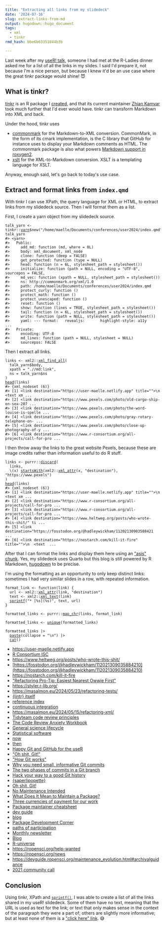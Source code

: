 ```yaml
---
title: "Extracting all links from my slidedeck"
date: '2024-07-16'
slug: extract-links-from-md
output: hugodown::hugo_document
tags:
  - xml
  - tinkr
rmd_hash: bbe6b63351844b3b

---
```


Last week after my [useR! talk](/talks/2024-07-10-user-2024-rusty-code/), someone I had met at the R-Ladies dinner asked me for a list of all the links in my slides. I said I'd prepare it, not because I'm a nice person, but because I knew it'd be an use case where the great tinkr package would shine! :smiling_imp:

## What is tinkr?

[tinkr](https://docs.ropensci.org/tinkr/) is an R package I [created](https://ropensci.org/blog/2018/10/01/tinkr/), and that its current maintainer [Zhian Kamvar](https://zkamvar.netlify.app/) took much further that I'd ever would have. tinkr can transform Markdown into XML and back.

Under the hood, tinkr uses

-   [commonmark](http://docs.ropensci.org/commonmark/) for the Markdown-to-XML conversion. CommonMark, in the form of its cmark implementation, is the C library that GitHub for instance uses to display your Markdown comments as HTML. The commonmark package is also what powers [Markdown support in roxygen2](https://roxygen2.r-lib.org/articles/rd-formatting.html).
-   [xslt](https://docs.ropensci.org/xslt/) for the XML-to-Markdown conversion. XSLT is a templating language for XSLT.

Anyway, enough said, let's go back to today's use case.

## Extract and format links from `index.qmd`

With tinkr I can use XPath, the query language for XML or HTML, to extract links from my slidedeck source. Then I will format them as a list.

First, I create a yarn object from my slidedeck source.

<div class="highlight">

<pre class='chroma'><code class='language-r' data-lang='r'><span><span class='nv'>talk_yarn</span> <span class='o'>&lt;-</span> <span class='nf'>tinkr</span><span class='nf'>::</span><span class='nv'><a href='https://docs.ropensci.org/tinkr/reference/yarn.html'>yarn</a></span><span class='o'>$</span><span class='nf'>new</span><span class='o'>(</span><span class='s'>"/home/maelle/Documents/conferences/user2024/index.qmd"</span><span class='o'>)</span></span>
<span><span class='nv'>talk_yarn</span></span>
<span><span class='c'>#&gt; &lt;yarn&gt;</span></span>
<span><span class='c'>#&gt;   Public:</span></span>
<span><span class='c'>#&gt;     add_md: function (md, where = 0L) </span></span>
<span><span class='c'>#&gt;     body: xml_document, xml_node</span></span>
<span><span class='c'>#&gt;     clone: function (deep = FALSE) </span></span>
<span><span class='c'>#&gt;     get_protected: function (type = NULL) </span></span>
<span><span class='c'>#&gt;     head: function (n = 6L, stylesheet_path = stylesheet()) </span></span>
<span><span class='c'>#&gt;     initialize: function (path = NULL, encoding = "UTF-8", sourcepos = FALSE, </span></span>
<span><span class='c'>#&gt;     md_vec: function (xpath = NULL, stylesheet_path = stylesheet()) </span></span>
<span><span class='c'>#&gt;     ns: http://commonmark.org/xml/1.0</span></span>
<span><span class='c'>#&gt;     path: /home/maelle/Documents/conferences/user2024/index.qmd</span></span>
<span><span class='c'>#&gt;     protect_curly: function () </span></span>
<span><span class='c'>#&gt;     protect_math: function () </span></span>
<span><span class='c'>#&gt;     protect_unescaped: function () </span></span>
<span><span class='c'>#&gt;     reset: function () </span></span>
<span><span class='c'>#&gt;     show: function (lines = TRUE, stylesheet_path = stylesheet()) </span></span>
<span><span class='c'>#&gt;     tail: function (n = 6L, stylesheet_path = stylesheet()) </span></span>
<span><span class='c'>#&gt;     write: function (path = NULL, stylesheet_path = stylesheet()) </span></span>
<span><span class='c'>#&gt;     yaml: --- format:   revealjs:       highlight-style: a11y      ...</span></span>
<span><span class='c'>#&gt;   Private:</span></span>
<span><span class='c'>#&gt;     encoding: UTF-8</span></span>
<span><span class='c'>#&gt;     md_lines: function (path = NULL, stylesheet = NULL) </span></span>
<span><span class='c'>#&gt;     sourcepos: FALSE</span></span>
<span></span></code></pre>

</div>

Then I extract all links.

<div class="highlight">

<pre class='chroma'><code class='language-r' data-lang='r'><span><span class='nv'>links</span> <span class='o'>&lt;-</span> <span class='nf'>xml2</span><span class='nf'>::</span><span class='nf'><a href='http://xml2.r-lib.org/reference/xml_find_all.html'>xml_find_all</a></span><span class='o'>(</span></span>
<span>  <span class='nv'>talk_yarn</span><span class='o'>$</span><span class='nv'>body</span>, </span>
<span>  xpath <span class='o'>=</span> <span class='s'>".//md:link"</span>,</span>
<span>  ns <span class='o'>=</span> <span class='nv'>talk_yarn</span><span class='o'>$</span><span class='nv'>ns</span></span>
<span><span class='o'>)</span></span>
<span><span class='nf'><a href='https://rdrr.io/r/utils/head.html'>head</a></span><span class='o'>(</span><span class='nv'>links</span><span class='o'>)</span></span>
<span><span class='c'>#&gt; &#123;xml_nodeset (6)&#125;</span></span>
<span><span class='c'>#&gt; [1] &lt;link destination="https://user-maelle.netlify.app" title=""&gt;\n  &lt;text xm ...</span></span>
<span><span class='c'>#&gt; [2] &lt;link destination="https://www.pexels.com/photo/old-cargo-ship-on-sea-207 ...</span></span>
<span><span class='c'>#&gt; [3] &lt;link destination="https://www.pexels.com/photo/the-word-louise-is-spelle ...</span></span>
<span><span class='c'>#&gt; [4] &lt;link destination="https://www.pexels.com/photo/gray-rotary-telephone-on- ...</span></span>
<span><span class='c'>#&gt; [5] &lt;link destination="https://www.pexels.com/photo/close-up-photography-of-y ...</span></span>
<span><span class='c'>#&gt; [6] &lt;link destination="https://www.r-consortium.org/all-projects/call-for-pro ...</span></span>
<span></span></code></pre>

</div>

I then throw away the links to the great website Pexels, because these are image credits rather than information useful to do R stuff.

<div class="highlight">

<pre class='chroma'><code class='language-r' data-lang='r'><span><span class='nv'>links</span> <span class='o'>&lt;-</span> <span class='nf'>purrr</span><span class='nf'>::</span><span class='nf'><a href='https://purrr.tidyverse.org/reference/keep.html'>discard</a></span><span class='o'>(</span></span>
<span>  <span class='nv'>links</span>, </span>
<span>  \<span class='o'>(</span><span class='nv'>x</span><span class='o'>)</span> <span class='nf'><a href='https://rdrr.io/r/base/startsWith.html'>startsWith</a></span><span class='o'>(</span><span class='nf'>xml2</span><span class='nf'>::</span><span class='nf'><a href='http://xml2.r-lib.org/reference/xml_attr.html'>xml_attr</a></span><span class='o'>(</span><span class='nv'>x</span>, <span class='s'>"destination"</span><span class='o'>)</span>, <span class='s'>"https://www.pexels"</span><span class='o'>)</span></span>
<span><span class='o'>)</span></span>
<span><span class='nf'><a href='https://rdrr.io/r/utils/head.html'>head</a></span><span class='o'>(</span><span class='nv'>links</span><span class='o'>)</span></span>
<span><span class='c'>#&gt; &#123;xml_nodeset (6)&#125;</span></span>
<span><span class='c'>#&gt; [1] &lt;link destination="https://user-maelle.netlify.app" title=""&gt;\n  &lt;text xm ...</span></span>
<span><span class='c'>#&gt; [2] &lt;link destination="https://www.r-consortium.org/all-projects/call-for-pro ...</span></span>
<span><span class='c'>#&gt; [3] &lt;link destination="https://www.r-consortium.org/all-projects/call-for-pro ...</span></span>
<span><span class='c'>#&gt; [4] &lt;link destination="https://www.heltweg.org/posts/who-wrote-this-shit/" ti ...</span></span>
<span><span class='c'>#&gt; [5] &lt;link destination="https://fosstodon.org/@hadleywickham/11202130903588421 ...</span></span>
<span><span class='c'>#&gt; [6] &lt;link destination="https://nostarch.com/kill-it-fire" title=""&gt;\n  &lt;text  ...</span></span>
<span></span></code></pre>

</div>

After that I can format the links and display them here using an ["asis" chunk](https://bookdown.org/yihui/rmarkdown-cookbook/results-asis.html). Yes, my slidedeck uses Quarto but this blog is still powered by R Markdown, [hugodown](https://hugodown.r-lib.org/) to be precise.

I'm using the formatting as an opportunity to only keep distinct links: sometimes I had very similar slides in a row, with repeated information.

<div class='highlight'>
<pre class='chroma'><code class='language-r' data-lang='r'><span><span class='nv'>format_link</span> <span class='o'>&lt;-</span> <span class='kr'>function</span><span class='o'>(</span><span class='nv'>link</span><span class='o'>)</span> <span class='o'>&#123;</span></span>
<span>  <span class='nv'>url</span> <span class='o'>&lt;-</span> <span class='nf'>xml2</span><span class='nf'>::</span><span class='nf'><a href='http://xml2.r-lib.org/reference/xml_attr.html'>xml_attr</a></span><span class='o'>(</span><span class='nv'>link</span>, <span class='s'>"destination"</span><span class='o'>)</span></span>
<span>  <span class='nv'>text</span> <span class='o'>&lt;-</span> <span class='nf'>xml2</span><span class='nf'>::</span><span class='nf'><a href='http://xml2.r-lib.org/reference/xml_text.html'>xml_text</a></span><span class='o'>(</span><span class='nv'>link</span><span class='o'>)</span></span>
<span>  <span class='nf'><a href='https://rdrr.io/r/base/sprintf.html'>sprintf</a></span><span class='o'>(</span><span class='s'>"* [%s](%s)"</span>, <span class='nv'>text</span>, <span class='nv'>url</span><span class='o'>)</span></span>
<span><span class='o'>&#125;</span></span>
<span></span>
<span><span class='nv'>formatted_links</span> <span class='o'>&lt;-</span> <span class='nf'>purrr</span><span class='nf'>::</span><span class='nf'><a href='https://purrr.tidyverse.org/reference/map.html'>map_chr</a></span><span class='o'>(</span><span class='nv'>links</span>, <span class='nv'>format_link</span><span class='o'>)</span></span>
<span></span>
<span><span class='nv'>formatted_links</span> <span class='o'>&lt;-</span> <span class='nf'><a href='https://rdrr.io/r/base/unique.html'>unique</a></span><span class='o'>(</span><span class='nv'>formatted_links</span><span class='o'>)</span></span>
<span></span>
<span><span class='nv'>formatted_links</span> <span class='o'>|&gt;</span></span>
<span>  <span class='nf'><a href='https://rdrr.io/r/base/paste.html'>paste</a></span><span class='o'>(</span>collapse <span class='o'>=</span> <span class='s'>"\n"</span><span class='o'>)</span> <span class='o'>|&gt;</span></span>
<span>  <span class='nf'><a href='https://rdrr.io/r/base/cat.html'>cat</a></span><span class='o'>(</span><span class='o'>)</span></span>
</code></pre>

-   <https://user-maelle.netlify.app>
-   [R Consortium ISC](https://www.r-consortium.org/all-projects/call-for-proposals)
-   <https://www.heltweg.org/posts/who-wrote-this-shit/>
-   [https://fosstodon.org/@hadleywickham/112021309035884210](https://fosstodon.org/@hadleywickham/112021309035884210)
-   <https://nostarch.com/kill-it-fire>
-   ["Refactoring Pro-Tip: Easiest Nearest Owwie First"](https://www.geepawhill.org/2019/03/03/refactoring-pro-tip-easiest-nearest-owwie-first/)
-   <https://styler.r-lib.org/>
-   <https://masalmon.eu/2024/05/23/refactoring-tests/>
-   [{lintr} itself](https://lintr.r-lib.org/)
-   [reference index](https://lintr.r-lib.org/reference/index.html)
-   [continuous integration](https://github.com/r-lib/actions/tree/v2-branch/examples)
-   <https://masalmon.eu/2024/05/15/refactoring-xml/>
-   [Tidyteam code review principles](https://code-review.tidyverse.org/)
-   [The Code Review Anxiety Workbook](https://developer-success-lab.gitbook.io/code-review-anxiety-workbook-1)
-   [General science lifecycle](https://ropensci.org/software-review/)
-   [Statistical software](https://ropensci.org/stat-software-review/)
-   [now](https://github.com/rstats-wtf/wtf-version-control-slides)
-   [then](https://github.com/rstudio-conf-2022/wtf-rstats/tree/main/materials)
-   [Happy Git and GitHub for the useR](https://happygitwithr.com/)
-   ["Oh shit, Git!"](https://wizardzines.com/zines/oh-shit-git/)
-   ["How Git works"](https://wizardzines.com/zines/git/)
-   [Why you need small, informative Git commits](https://masalmon.eu/2024/06/03/small-commits/)
-   [The two phases of commits in a Git branch](https://masalmon.eu/2023/12/07/two-phases-git-branches/)
-   [Hack your way to a good Git history](https://masalmon.eu/2024/06/11/rewrite-git-history/)
-   [{saperlipopette}](https://maelle.github.io/saperlipopette/)
-   [Oh shit, Git!](https://ohshitgit.com/)
-   [No Maintenance Intended](http://unmaintained.tech/)
-   [What Does It Mean to Maintain a Package?](https://ropensci.org/blog/2023/02/07/what-does-it-mean-to-maintain-a-package/)
-   [Three currencies of payment for our work](https://yabellini.netlify.app/blog/2023-10-13-three-payments/)
-   [Package maintainer cheatsheet](https://devguide.ropensci.org/maintenance_cheatsheet.html)
-   [dev guide](https://devguide.ropensci.org/)
-   [blog](https://ropensci.org/blog)
-   [Package Development Corner](https://ropensci.org/news)
-   [paths of participation](https://contributing.ropensci.org/)
-   [Monthly newsletter](https://ropensci.org/news)
-   [Blog](https://ropensci.org/blog)
-   [R-universe](https://docs.r-universe.dev/)
-   <https://ropensci.org/help-wanted>
-   <https://ropensci.org/news>
-   <https://devguide.ropensci.org/maintenance_evolution.html#archivalguidance>
-   [2021 community call](https://ropensci.org/commcalls/apr2021-pkg-community/)
    </div>

## Conclusion

Using tinkr, XPath and [`sprintf()`](/2023/09/29/three-functions/), I was able to create a list of all the links shared in my useR! slidedeck. Some of them have no text, meaning that the URL is used as text for the link; or text that only makes sense in the context of the paragraph they were a part of; others are slightly more informative; but at least none of them is a ["click here" link](https://dap.berkeley.edu/learn/concepts/links). :sweat_smile:

